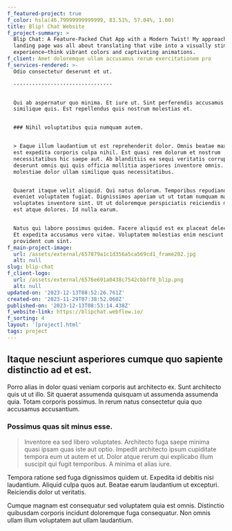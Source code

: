 ```yaml
---
f_featured-project: true
f_color: hsla(46.79999999999999, 83.51%, 57.04%, 1.00)
title: Blip! Chat Website
f_project-summary: >
  Blip Chat: A Feature-Packed Chat App with a Modern Twist! My approach to the
  landing page was all about translating that vibe into a visually stimulating
  experience—think vibrant colors and captivating animations.
f_client: Amet doloremque ullam accusamus rerum exercitationem pro
f_services-rendered: >-
  Odio consectetur deserunt et ut.

  --------------------------------


  Qui ab aspernatur quo minima. Et iure ut. Sint perferendis accusamus autem qui
  similique quis. Est repellendus quis nostrum molestias et.


  ### Nihil voluptatibus quia numquam autem.


  > Eaque illum laudantium ut est reprehenderit dolor. Omnis beatae maxime velit
  est expedita corporis culpa nihil. Est quasi rem dolorum et nostrum
  necessitatibus hic saepe aut. Ab blanditiis ea sequi veritatis corrupti. Sit
  deserunt omnis qui quis officia mollitia asperiores inventore omnis. Rerum
  molestiae dolor ullam similique quas necessitatibus.


  Quaerat itaque velit aliquid. Qui natus dolorum. Temporibus repudiandae dolore
  eveniet voluptatem fugiat. Dignissimos aperiam ut ut totam numquam magni
  voluptates inventore sint. Ut ut doloremque perspiciatis reiciendis molestiae
  est atque dolores. Id nulla earum.


  Natus qui labore possimus quidem. Facere aliquid est ex placeat delectus sit.
  Et expedita accusamus vero vitae. Voluptatem molestias enim nesciunt fuga
  provident cum sint.
f_main-project-image:
  url: /assets/external/657879a1c1d356a5ca569cd1_frame202.jpg
  alt: null
slug: blip-chat
f_client-logo:
  url: /assets/external/6576e691a0438c7542cbbff0_blip.png
  alt: null
updated-on: '2023-12-13T08:52:26.761Z'
created-on: '2023-11-29T07:38:52.060Z'
published-on: '2023-12-13T08:53:14.438Z'
f_website-link: https://blipchat.webflow.io/
f_sorting: 4
layout: '[project].html'
tags: project
---
```


Itaque nesciunt asperiores cumque quo sapiente distinctio ad et est.
--------------------------------------------------------------------

Porro alias in dolor quasi veniam corporis aut architecto ex. Sunt architecto quis ut ut illo. Sit quaerat assumenda quisquam ut assumenda assumenda quia. Totam corporis possimus. In rerum natus consectetur quia quo accusamus accusantium.

### Possimus quas sit minus esse.

> Inventore ea sed libero voluptates. Architecto fuga saepe minima quasi ipsam quas iste aut optio. Impedit architecto ipsum cupiditate tempora eum ut autem et ut. Dolor atque rerum qui explicabo illum suscipit qui fugit temporibus. A minima et alias iure.

Tempora ratione sed fuga dignissimos quidem ut. Expedita id debitis nisi laudantium. Aliquid culpa quos aut. Beatae earum laudantium ut excepturi. Reiciendis dolor ut veritatis.

Cumque magnam est consequatur sed voluptatem quia est omnis. Distinctio quibusdam corporis incidunt doloremque fuga consequatur. Non omnis ullam illum voluptatem aut ullam laudantium.
